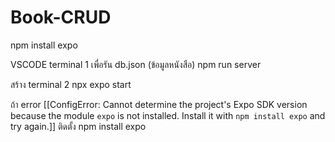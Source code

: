 # Book-CRUD


npm install expo

VSCODE terminal 1 เพื่อรัน db.json (ข้อมูลหนังสือ)
npm run server

สร้าง terminal 2
npx expo start  

ถ้า error
[[ConfigError: Cannot determine the project's Expo SDK version because the module `expo` is not installed. Install it with `npm install expo` and try again.]]
ติดตั้ง
npm install expo
